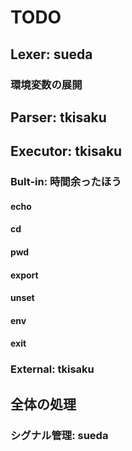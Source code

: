 # TODO

## Lexer: sueda

### 環境変数の展開

## Parser: tkisaku

## Executor: tkisaku

### Bult-in: 時間余ったほう

#### echo

#### cd

#### pwd

#### export

#### unset

#### env

#### exit

### External: tkisaku

## 全体の処理

### シグナル管理: sueda
